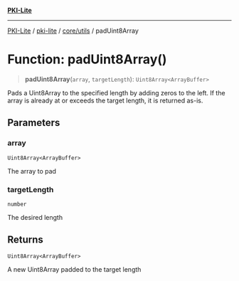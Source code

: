 [**PKI-Lite**](../../../../README.md)

---

[PKI-Lite](../../../../README.md) / [pki-lite](../../../README.md) / [core/utils](../README.md) / padUint8Array

# Function: padUint8Array()

> **padUint8Array**(`array`, `targetLength`): `Uint8Array<ArrayBuffer>`

Pads a Uint8Array<ArrayBuffer> to the specified length by adding zeros to the left.
If the array is already at or exceeds the target length, it is returned as-is.

## Parameters

### array

`Uint8Array<ArrayBuffer>`

The array to pad

### targetLength

`number`

The desired length

## Returns

`Uint8Array<ArrayBuffer>`

A new Uint8Array padded to the target length
